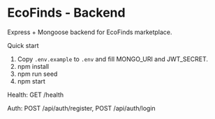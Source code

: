# EcoFinds - Backend

Express + Mongoose backend for EcoFinds marketplace.

Quick start

1. Copy `.env.example` to `.env` and fill MONGO_URI and JWT_SECRET.
2. npm install
3. npm run seed
4. npm start

Health: GET /health

Auth: POST /api/auth/register, POST /api/auth/login
